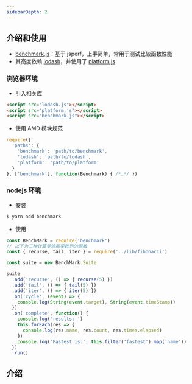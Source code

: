 ```yaml
---
sidebarDepth: 2
---
```


## 介绍和使用

+ [benchmark.js](https://github.com/bestiejs/benchmark.js)：基于 jsperf，上手简单，常用于测试比较函数性能
+ 其高度依赖 [lodash](https://lodash.com/)，并使用了 [platform.js](https://github.com/bestiejs/platform.js#readme)



### 浏览器环境

+ 引入相关库
```html
<script src="lodash.js"></script>
<script src="platform.js"></script>
<script src="benchmark.js"></script>
```

+ 使用 AMD 模块规范
```js
require({
  'paths': {
    'benchmark': 'path/to/benchmark',
    'lodash': 'path/to/lodash',
    'platform': 'path/to/platform'
  }
}, ['benchmark'], function(Benchmark) { /*…*/ })
```




### nodejs 环境

+ 安装
```sh
$ yarn add benchmark
```

+ 使用
```js
const BenchMark = require('benchmark')
// 以下为三种计算斐波那契数列的函数
const { recurse, tail, iter } = require('../lib/fibonacci')

const suite = new BenchMark.Suite

suite
  .add('recurse', () => { recurse(5) })
  .add('tail', () => { tail(5) })
  .add('iter', () => { iter(5) })
  .on('cycle', (event) => {
    console.log(String(event.target), String(event.timeStamp))
  })
  .on('complete', function() {
    console.log('results: ')
    this.forEach(res => {
      console.log(res.name, res.count, res.times.elapsed)
    })
    console.log('Fastest is:', this.filter('fastest').map('name'))
  })
  .run()
```



## 介绍


